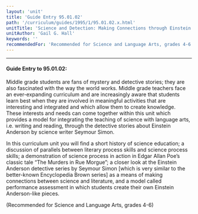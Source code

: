 ```yaml
---
layout: 'unit'
title: 'Guide Entry 95.01.02'
path: '/curriculum/guides/1995/1/95.01.02.x.html'
unitTitle: 'Science and Detection: Making Connections through Einstein Anderson'
unitAuthor: 'Gail G. Hall'
keywords: ''
recommendedFor: 'Recommended for Science and Language Arts, grades 4-6'
---
```


<body>
<hr/>
 <h4>
  Guide Entry to 95.01.02:
 </h4>
 Middle grade students are fans of mystery and detective stories; they are also fascinated with the way the world works. Middle grade teachers face an ever-expanding curriculum and are increasingly aware that students learn best when they are involved in meaningful activities that are interesting and integrated and which allow them to create knowledge. These interests and needs can come together within this unit which provides a model for integrating the teaching of science with language arts, i.e. writing and reading, through the detective stories about Einstein Anderson by science writer Seymour Simon.
 <p>
  In this curriculum unit you will find a short history of science education; a discussion of parallels between literary process skills and science process skills; a demonstration of science process in action in Edgar Allan Poe’s classic tale “The Murders in Rue Morgue”; a closer look at the Einstein Anderson detective series by Seymour Simon [which is very similar to the better-known Encyclopedia Brown series] as a means of making connections between science and literature, and a model called performance assessment in which students create their own Einstein Anderson-like pieces.
 </p>
 <p>
  (Recommended for Science and Language Arts, grades 4-6)
 </p>

</body>
